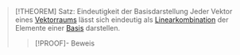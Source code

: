 > [!THEOREM] Satz: Eindeutigkeit der Basisdarstellung
> Jeder Vektor eines [Vektorraums](../Abstrakter%20Vektorraum.md) lässt sich eindeutig als [Linearkombination](../Linearkombination.md) der Elemente einer [Basis](Basis.md) darstellen.
> > [!PROOF]- Beweis
